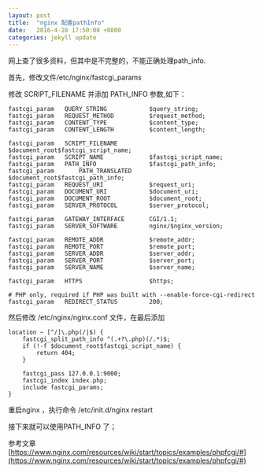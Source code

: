 ```yaml
---
layout: post
title:  "nginx 配置pathInfo"
date:   2016-4-28 17:50:00 +0800
categories: jekyll update
---
```


网上查了很多资料，但其中是不完整的，不能正确处理path_info.

首先，修改文件/etc/nginx/fastcgi_params

修改 SCRIPT_FILENAME 并添加 PATH_INFO 参数,如下：

	fastcgi_param   QUERY_STRING            $query_string;
	fastcgi_param   REQUEST_METHOD          $request_method;
	fastcgi_param   CONTENT_TYPE            $content_type;
	fastcgi_param   CONTENT_LENGTH          $content_length;
	
	fastcgi_param   SCRIPT_FILENAME         $document_root$fastcgi_script_name;
	fastcgi_param   SCRIPT_NAME             $fastcgi_script_name;
	fastcgi_param   PATH_INFO               $fastcgi_path_info;
	fastcgi_param       PATH_TRANSLATED         $document_root$fastcgi_path_info;
	fastcgi_param   REQUEST_URI             $request_uri;
	fastcgi_param   DOCUMENT_URI            $document_uri;
	fastcgi_param   DOCUMENT_ROOT           $document_root;
	fastcgi_param   SERVER_PROTOCOL         $server_protocol;
	
	fastcgi_param   GATEWAY_INTERFACE       CGI/1.1;
	fastcgi_param   SERVER_SOFTWARE         nginx/$nginx_version;
	
	fastcgi_param   REMOTE_ADDR             $remote_addr;
	fastcgi_param   REMOTE_PORT             $remote_port;
	fastcgi_param   SERVER_ADDR             $server_addr;
	fastcgi_param   SERVER_PORT             $server_port;
	fastcgi_param   SERVER_NAME             $server_name;
	
	fastcgi_param   HTTPS                   $https;
	
	# PHP only, required if PHP was built with --enable-force-cgi-redirect
	fastcgi_param   REDIRECT_STATUS         200;
	 
	
	 

然后修改 /etc/nginx/nginx.conf 文件，在最后添加

	location ~ [^/]\.php(/|$) {
	    fastcgi_split_path_info ^(.+?\.php)(/.*)$;
	    if (!-f $document_root$fastcgi_script_name) {
	        return 404;
	    }
	
	    fastcgi_pass 127.0.0.1:9000;
	    fastcgi_index index.php;
	    include fastcgi_params;
	}
	 

重启nginx ，执行命令 /etc/init.d/nginx restart 

接下来就可以使用PATH_INFO 了；

 

参考文章 [https://www.nginx.com/resources/wiki/start/topics/examples/phpfcgi/#](https://www.nginx.com/resources/wiki/start/topics/examples/phpfcgi/#)
